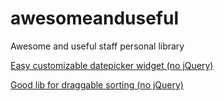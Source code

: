# awesomeanduseful
Awesome and useful staff personal library

[Easy customizable datepicker widget (no jQuery)](http://amsul.ca/pickadate.js/api/#method-set)

[Good lib for draggable sorting (no jQuery)](http://rubaxa.github.io/Sortable/)
